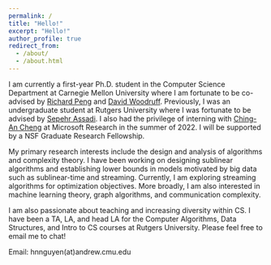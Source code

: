```yaml
---
permalink: /
title: "Hello!"
excerpt: "Hello!"
author_profile: true
redirect_from: 
  - /about/
  - /about.html
---
```

I am currently a first-year Ph.D. student in the Computer Science Department at Carnegie Mellon University where I am fortunate to be co-advised by [Richard Peng](https://www.cs.cmu.edu/~yangp/) and [David Woodruff](http://www.cs.cmu.edu/~dwoodruf/). Previously, I was an undergraduate student at Rutgers University where I was fortunate to be advised by [Sepehr Assadi](https://sepehr.assadi.info/). I also had the privilege of interning with [Ching-An Cheng](https://www.chinganc.com/) at Microsoft Research in the summer of 2022. I will be supported by a NSF Graduate Research Fellowship. 

My primary research interests include the design and analysis of algorithms and complexity theory. I have been working on designing sublinear algorithms and establishing lower bounds in models motivated by big data such as sublinear-time and streaming. Currently, I am exploring streaming algorithms for optimization objectives. More broadly, I am also interested in machine learning theory, graph algorithms, and communication complexity.

I am also passionate about teaching and increasing diversity within CS. I have been a TA, LA, and head LA for the Computer Algorithms, Data Structures, and Intro to CS courses at Rutgers University. Please feel free to email me to chat! 

Email: hnnguyen(at)andrew.cmu.edu